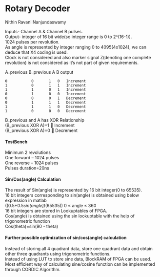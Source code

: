 # Rotary Decoder
Nithin Ravani Nanjundaswamy


Inputs- Channel A & Channel B pulses.  
Output- integer of 16 bit wide(so integer range is 0 to  2^(16-1)).  
1024 pulses per revolution.  
As angle is represented by integer ranging 0 to 4095(4x1024), we can deduce that X4 coding  is used.  
Clock is not considered and also marker signal Z(denoting one complete revolution) is not considered as it’s not part of given requirements.  
  
  
A_previous	B_previous	A	B	output  

	0			0		1	0	Increment  
	1			0		1	1	Increment  
	1			1		0	1	Increment  
	0			1		0	0	Increment  
	0			0		0	1	Decrement  
	0			1		1	1	Decrement  
	1			1		1	0	Decrement  
	1			0		0	0	Decrement  
  
  
B_previous and A has XOR Relationship  
(B_previous XOR A)=1  Increment  
(B_previous XOR A)=0  Decrement  
  
  
####          TestBench  
Minimum 2 revolutions  
One forward – 1024 pulses  
One reverse – 1024 pulses  
Pulses duration=20ns  
  
  
####								Sin/Cos(angle) Calculation

The result of Sin(angle) is represented by 16 bit integer(0 to 65535).  
16 bit integers corresponding to sin(angle) is obtained using below expression in matlab  
					((0.5+0.5*sin(angle))*(65535))               0 ≤ angle ≤ 360  
16 bit integers are stored in Lookuptables of FPGA.  
Cos(angle) is obtained using the sin lookuptable with the help of trigonometric function  
	Cos(theta)=sin(90 - theta)  



####           Further possible optimization of sin/cos(angle) calculation

Instead of storing all 4 quadrant data, store one quadrant data and obtain other three quadrants using trigonometric functions.  
Instead of using LUT to store sine data, BlockRAM of FPGA can be used.  
Most efficient way of calculating sine/cosine function can be implemented through CORDIC Algorithm.  
